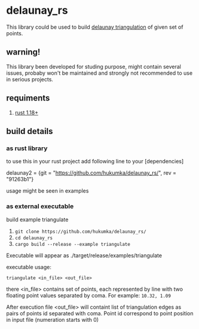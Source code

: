 # delaunay_rs

This library could be used to build [delaunay triangulation](https://github.com/hukumka/delaunay_rs/) of given set of points.

## warning!
This library been developed for studing purpose, might contain several issues, 
probaby won't be maintained and strongly not recommended to use in serious projects.

## requiments

1. [rust 1.18+](https://www.rust-lang.org)

## build details

### as rust library
to use this in your rust project add following line to your [dependencies]

delaunay2 = {git = "https://github.com/hukumka/delaunay_rs/", rev = "91263b1"}

usage might be seen in examples

### as external executable
build example triangulate

1. `git clone https://github.com/hukumka/delaunay_rs/`
2. `cd delaunay_rs`
3. `cargo build --release --example triangulate`

Executable will appear as ./target/release/examples/triangulate

executable usage:

`triangulate <in_file> <out_file>`

there <in_file> contains set of points, each represented by line with two floating point values separated by coma. For example:
`10.32, 1.09`

After execution file <out_file> will containt list of triangulation edges as pairs of points id separated with coma.
Point id correspond to point position in input file (numeration starts with 0)
